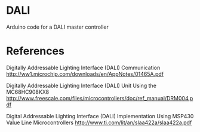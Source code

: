 DALI
====

Arduino code for a DALI master controller

References
==========

Digitally Addressable Lighting Interface (DALI) Communication
http://ww1.microchip.com/downloads/en/AppNotes/01465A.pdf

Digitally Addressable Lighting Interface (DALI) Unit Using the MC68HC908KX8
http://www.freescale.com/files/microcontrollers/doc/ref_manual/DRM004.pdf

Digital Addressable Lighting Interface (DALI) Implementation Using MSP430 Value Line Microcontrollers
http://www.ti.com/lit/an/slaa422a/slaa422a.pdf
